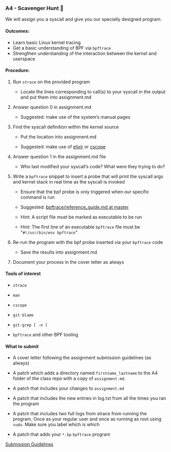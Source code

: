 ### A4 - Scavenger Hunt 🔎

We will assign you a syscall and give you our specially designed program.

#### Outcomes:

* Learn basic Linux kernel tracing
* Get a basic understanding of BPF via `bpftrace`
* Strengthen understanding of the interaction between the kernel and userspace

#### Procedure:

1. Run `strace` on the provided program

	 * Locate the lines corresponding to call(s) to your syscall in the output and put them into assignment.md

2. Answer question 0 in assignment.md

	* Suggested: make use of the system’s manual pages

3. Find the syscall definition within the kernel source

	* Put the location into assignment.md

	* Suggested: make use of [elixir](https://elixir.bootlin.com/) or [cscope](http://cscope.sourceforge.net/)

4. Answer question 1 in the assignment.md file

	* Who last modified your syscall’s code? What were they trying to do?

5. Write a `bpftrace` snippet to insert a probe that will print the syscall args and kernel stack in real time as the syscall is invoked

	* Ensure that the bpf probe is only triggered when our specific command is run

	* Suggested: [bpftrace/reference_guide.md at master](https://github.com/iovisor/bpftrace/blob/master/docs/reference_guide.md#5-str-strings)

	* Hint: A script file must be marked as executable to be run

	* Hint: The first line of an executable `bpftrace` file must be "`#!/usr/bin/env bpftrace`"

6. Re-run the program with the bpf probe inserted via your `bpftrace` code

	* Save the results into assignment.md

7. Document your process in the cover letter as always


#### Tools of interest

* `strace`

* `man`

* `cscope`

* `git-blame`

* `git-grep [ -n ]`

* `bpftrace` and other BPF tooling

#### What to submit

* A cover letter following the assignment submission guidelines (as always)

* A patch which adds a directory named `firstname_lastname` to the A4 folder of the class repo with a copy of `assignment.md`.

* A patch that includes your changes to `assignment.md`

* A patch that includes the new entries in log.txt from all the times you ran the program

* A patch that includes two full logs from strace from running the program. Once as your regular user and once as running as root using `sudo`. Make sure you label which is which

* A patch that adds your `*.bp` `bpftrace` program

[Submission Guidelines](../policies/submission_guidelines.md)
